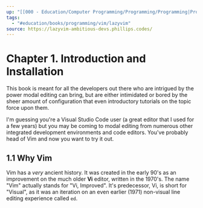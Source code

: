```yaml
---
up: "[[000 - Education/Computer Programming/Programming/Programming|Programming]]"
tags:
  - "#education/books/programming/vim/lazyvim"
source: https://lazyvim-ambitious-devs.phillips.codes/
---
```


# Chapter 1. Introduction and Installation


This book is meant for all the developers out there who are intrigued by the power modal editing can bring, but are either intimidated or bored by the sheer amount of configuration that even introductory tutorials on the topic force upon them.

I'm guessing you're a Visual Studio Code user (a great editor that I used for a few years) but you may be coming to modal editing from numerous other integrated development environments and code editors. You've probably head of Vim and now you want to try it out.
## 1.1 Why Vim

Vim has a *very* ancient history. It was created in the early 90's as an improvement on the much older **Vi** editor, written in the 1970's. The name "Vim" actually stands for "Vi, Improved". It's predecessor, Vi, is short for "Visual", as it was an iteration on an even earlier (1971) non-visual line editing experience called `ed`.



